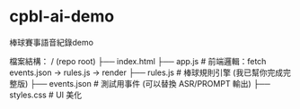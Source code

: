 # cpbl-ai-demo
棒球賽事語音紀錄demo

檔案結構：
/ (repo root)
├── index.html
├── app.js         # 前端邏輯：fetch events.json → rules.js → render
├── rules.js       # 棒球規則引擎 (我已幫你完成完整版)
├── events.json    # 測試用事件 (可以替換 ASR/PROMPT 輸出)
├── styles.css     # UI 美化
